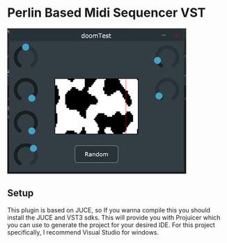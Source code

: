# Perlin Based Midi Sequencer VST
![Screenshot](sc.png)

## Setup
This plugin is based on JUCE, so If you wanna compile this you should install the JUCE and VST3 sdks. This will provide you with Projuicer which you can use to generate the project for your desired IDE. For this project specifically, I recommend Visual Studio for windows.
